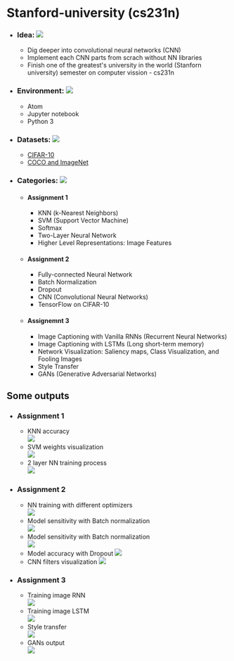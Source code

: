# Stanford-university (cs231n)

* ### Idea: ![](https://github.com/Antanskas/Computer-vision-cs231n-Stanford-university-/blob/master/repository_images/idea.png)
    * Dig deeper into convolutional neural networks (CNN)
    * Implement each CNN parts from scrach without NN libraries
    * Finish one of the greatest's university in the world (Stanforn university) semester on computer vission - cs231n
* ### Environment: ![](https://github.com/Antanskas/Computer-vision-cs231n-Stanford-university-/blob/master/repository_images/jupyter_notebook.png)
    * Atom
    * Jupyter notebook
    * Python 3
* ### Datasets: ![](https://github.com/Antanskas/Computer-vision-cs231n-Stanford-university-/blob/master/repository_images/books.png)
    * [CIFAR-10](http://cs231n.github.io/assignments2019/assignment1/)
    * [COCO and ImageNet](http://cs231n.github.io/assignments2019/assignment3/)
* ### Categories: ![](https://github.com/Antanskas/Computer-vision-cs231n-Stanford-university-/blob/master/repository_images/categories.png)
  * #### Assignment 1
    * KNN (k-Nearest Neighbors) 
    * SVM (Support Vector Machine)
    * Softmax
    * Two-Layer Neural Network 
    *  Higher Level Representations: Image Features
  * #### Assignment 2
    * Fully-connected Neural Network
    * Batch Normalization 
    * Dropout
    * CNN (Convolutional Neural Networks)
    * TensorFlow on CIFAR-10 
  * #### Assignemnt 3
    * Image Captioning with Vanilla RNNs (Recurrent Neural Networks)
    * Image Captioning with LSTMs (Long short-term memory)
    * Network Visualization: Saliency maps, Class Visualization, and Fooling Images 
    * Style Transfer
    * GANs (Generative Adversarial Networks)
 ## Some outputs
 * ### Assignment 1
   * KNN accuracy  
   ![](https://github.com/Antanskas/Computer-vision-cs231n-Stanford-university-/blob/master/plots/assignment1/knn_accuracy.png)
   * SVM weights visualization  
   ![](https://github.com/Antanskas/Computer-vision-cs231n-Stanford-university-/blob/master/plots/assignment1/svm_weight_visualization.png)
   * 2 layer NN training process  
   ![](https://github.com/Antanskas/Computer-vision-cs231n-Stanford-university-/blob/master/plots/assignment1/two_layer_NN_training.png)
 * ### Assignment 2
   * NN training with different optimizers  
   ![](https://github.com/Antanskas/Computer-vision-cs231n-Stanford-university-/blob/master/plots/assignment2/FC_NN_training_with_different_optimizers.png)
   * Model sensitivity with Batch normalization  
   ![](https://github.com/Antanskas/Computer-vision-cs231n-Stanford-university-/blob/master/plots/assignment2/model_sensitivity_with_Batch_norm.png)
   * Model sensitivity with Batch normalization  
   ![](https://github.com/Antanskas/Computer-vision-cs231n-Stanford-university-/blob/master/plots/assignment2/model_sensitivity_with_Batch_norm.png)
   * Model accuracy with Dropout
   ![](https://github.com/Antanskas/Computer-vision-cs231n-Stanford-university-/blob/master/plots/assignment2/model_accuracy_with_Dropout.png)
   * CNN filters visualization
   ![](https://github.com/Antanskas/Computer-vision-cs231n-Stanford-university-/blob/master/plots/assignment2/CNN_filter_visualization.png)
 * ### Assignment 3
   * Training image RNN  
   ![](https://github.com/Antanskas/Computer-vision-cs231n-Stanford-university-/blob/master/plots/assignment3/training_image_RNN.png)
   * Training image LSTM  
   ![](https://github.com/Antanskas/Computer-vision-cs231n-Stanford-university-/blob/master/plots/assignment3/training_image_LSTMs.png)
   * Style transfer  
   ![](https://github.com/Antanskas/Computer-vision-cs231n-Stanford-university-/blob/master/plots/assignment3/style_transfer.png)
   * GANs output  
   ![](https://github.com/Antanskas/Computer-vision-cs231n-Stanford-university-/blob/master/plots/assignment3/GANs.png)
  
  
